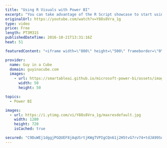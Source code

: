 ```yaml
---
title: "Using R Visuals with Power BI"
excerpt: "You can take advantage of the R Script showcase to start using R Visuals with your reports. These provide great examples of what your R Script should look like to interact with data and you can compare how your visual looks to the example.   R Script Showcase - http://community.powerbi.com/t5/R-Script-Showcase/bd-p/RVisuals"
originalUrl: https://youtube.com/watch?v=Y88s8Vra_1g
type: video
price: Free
length: PT3M31S
publishedDateTime: 2016-10-21T13:31:16Z
heat: 51

featuredContent: "<iframe width=\"800\" height=\"500\" frameborder=\"0\" src=\"https://www.youtube.com/embed/Y88s8Vra_1g\" allow=\"accelerometer; autoplay; encrypted-media; gyroscope; picture-in-picture\" allowfullscreen></iframe>"

provider:
  name: Guy in a Cube
  domain: guyinacube.com
  images:
    - url: https://smartableai.github.io/microsoft-power-bi/assets/images/organizations/guyinacube.com-50x50.jpg
      width: 50
      height: 50

topics:
  - Power BI

images:
  - url: https://i.ytimg.com/vi/Y88s8Vra_1g/maxresdefault.jpg
    width: 1280
    height: 720
    isCached: true

secured: "C9DuWEj1dggjPGQUEF8jAqUSrtjKWgTVPIgCQn61j2H5tvG7rv74+tdJA99SqoH3G6sTxGQIDYa7NskWTkTmCtCwXUjoqpXsexpI6rHo55vDcZy0EhnucKccLKqCxFGIm3usV5jUrP0xcSU95mvSu7ceVZxDNKacknHj+M6+7mujyzZeoYgBMA125zXHDfJxfP0fEYFQuYq2+PaFSgna6EVV97RF4cGJ/HcCm+Uql6mtBAcJSVqIDgBP01O+k5gWEV/8U9sR2/XxXN9Mf4A8XhypQHnHCJxm99D2yU09Tg/jb4A4OTjbYRelW/a7hiByLKyo/tj7BH2b0z2+cGmHhH7knG3w55+zOHGj4YFq0MaysWtpSDkD5fPramsyDByIt1qdQ5d5Ad269KKClewTEyCwsx4ORac8dlWeVT7c20o=;xQ4ndpzSmscJYwksiG2CMA=="
---
```


